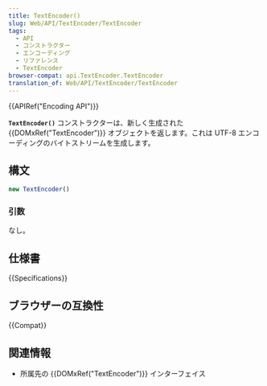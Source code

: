 ```yaml
---
title: TextEncoder()
slug: Web/API/TextEncoder/TextEncoder
tags:
  - API
  - コンストラクター
  - エンコーディング
  - リファレンス
  - TextEncoder
browser-compat: api.TextEncoder.TextEncoder
translation_of: Web/API/TextEncoder/TextEncoder
---
```

{{APIRef("Encoding API")}}

**`TextEncoder()`** コンストラクターは、新しく生成された {{DOMxRef("TextEncoder")}} オブジェクトを返します。これは UTF-8 エンコーディングのバイトストリームを生成します。

## 構文

```js
new TextEncoder()
```

### 引数

なし。

## 仕様書

{{Specifications}}

## ブラウザーの互換性

{{Compat}}

## 関連情報

- 所属先の {{DOMxRef("TextEncoder")}} インターフェイス
